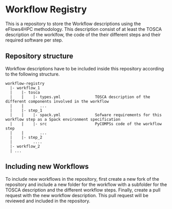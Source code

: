 # Workflow Registry

This is a repository to store the Workflow descriptions using the eFlows4HPC methodology. This description consist of at least the TOSCA description of the worklfow, the code of the their different steps and their required software per step.


## Repository structure

Workflow descriptions have to be included inside this repository according to the following structure.

```
workflow-registry
  |- workflow_1
  |    |- tosca
  |    |    |- types.yml               TOSCA description of the different components involved in the workflow
  |    |       ... 
  |    |- step_1
  |    |    |- spack.yml               Sofware requirements for this workflow step as a Spack environment specification 
  |    |    |- src                     PyCOMPSs code of the workflow step
  |    |       ...
  |    |- step_2
  |         ....
  |- workflow_2                                
  |	...

```

## Including new Workflows

To include new workflows in the repository, first create a new fork of the repository and  include a new folder for the workflow with a subfolder for the TOSCA description and the different workflow steps. Finally, create a pull request with the new workflow description. This pull request will be reviewed and included in the repository.

